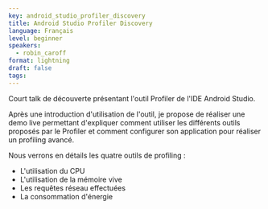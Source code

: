 ```yaml
---
key: android_studio_profiler_discovery
title: Android Studio Profiler Discovery
language: Français
level: beginner
speakers:
  - robin_caroff
format: lightning
draft: false
tags:
---
```

Court talk de découverte présentant l'outil Profiler de l'IDE Android Studio.

Après une introduction d'utilisation de l'outil, je propose de réaliser une demo live permettant d'expliquer comment utiliser les différents outils proposés par le Profiler et comment configurer son application pour réaliser un profiling avancé.

Nous verrons en détails les quatre outils de profiling :

  * L'utilisation du CPU
  * L'utilisation de la mémoire vive
  * Les requêtes réseau effectuées
  * La consommation d'énergie

